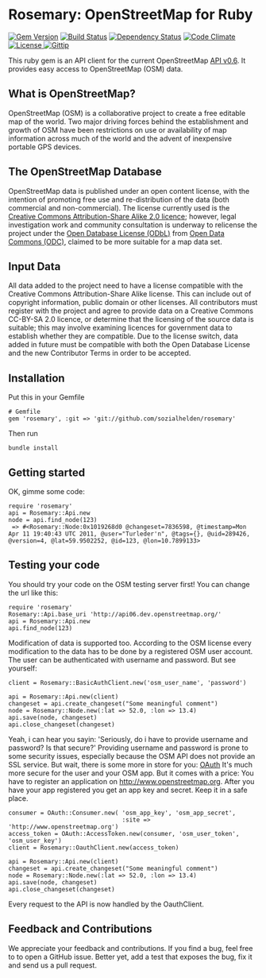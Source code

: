 # Rosemary: OpenStreetMap for Ruby

[![Gem Version](https://fury-badge.herokuapp.com/rb/rosemary.png)](http://badge.fury.io/rb/rosemary)
[![Build Status](https://travis-ci.org/sozialhelden/rosemary.png?branch=master)](https://travis-ci.org/sozialhelden/rosemary)
[![Dependency Status](https://gemnasium.com/sozialhelden/rosemary.png)](https://gemnasium.com/sozialhelden/rosemary)
[![Code Climate](https://codeclimate.com/github/sozialhelden/rosemary.png)](https://codeclimate.com/github/sozialhelden/rosemary)
[![License](http://img.shields.io/license/MIT.png?color=green) ](https://github.com/sozialhelden/rosemary/blob/master/LICENSE)
[![Gittip ](http://img.shields.io/gittip/sozialhelden.png)](https://gittip.com/sozialhelden)

This ruby gem is an API client for the current OpenStreetMap [API v0.6](http://wiki.openstreetmap.org/wiki/API_v0.6). It provides easy access to OpenStreetMap (OSM) data.

## What is OpenStreetMap?

OpenStreetMap (OSM) is a collaborative project to create a free editable map of the world. Two major driving forces behind the establishment and growth of OSM have been restrictions on use or availability of map information across much of the world and the advent of inexpensive portable GPS devices.


## The OpenStreetMap Database

OpenStreetMap data is published under an open content license, with the intention of promoting free use and re-distribution of the data (both commercial and non-commercial). The license currently used is the [Creative Commons Attribution-Share Alike 2.0 licence](http://creativecommons.org/licenses/by-sa/2.0/); however, legal investigation work and community consultation is underway to relicense the project under the [Open Database License (ODbL)](http://opendatacommons.org/licenses/odbl/) from [Open Data Commons (ODC)](http://opendatacommons.org/), claimed to be more suitable for a map data set.

## Input Data

All data added to the project need to have a license compatible with the Creative Commons Attribution-Share Alike license. This can include out of copyright information, public domain or other licenses. All contributors must register with the project and agree to provide data on a Creative Commons CC-BY-SA 2.0 licence, or determine that the licensing of the source data is suitable; this may involve examining licences for government data to establish whether they are compatible.
Due to the license switch, data added in future must be compatible with both the Open Database License and the new Contributor Terms in order to be accepted.

## Installation

Put this in your Gemfile

    # Gemfile
    gem 'rosemary', :git => 'git://github.com/sozialhelden/rosemary'

Then run

    bundle install

## Getting started

OK, gimme some code:

    require 'rosemary'
    api = Rosemary::Api.new
    node = api.find_node(123)
     => #<Rosemary::Node:0x1019268d0 @changeset=7836598, @timestamp=Mon Apr 11 19:40:43 UTC 2011, @user="Turleder'n", @tags={}, @uid=289426, @version=4, @lat=59.9502252, @id=123, @lon=10.7899133>

## Testing your code

You should try your code on the OSM testing server first! You can change the url like this:

    require 'rosemary'
    Rosemary::Api.base_uri 'http://api06.dev.openstreetmap.org/'
    api = Rosemary::Api.new
    api.find_node(123)

Modification of data is supported too. According to the OSM license every modification to the data has to be done by a registered OSM user account. The user can be authenticated with username and password. But see yourself:

    client = Rosemary::BasicAuthClient.new('osm_user_name', 'password')

    api = Rosemary::Api.new(client)
    changeset = api.create_changeset("Some meaningful comment")
    node = Rosemary::Node.new(:lat => 52.0, :lon => 13.4)
    api.save(node, changeset)
    api.close_changeset(changeset)

Yeah, i can hear you sayin: 'Seriously, do i have to provide username and password? Is that secure?' Providing username and password is prone to some security issues, especially because the OSM API does not provide an SSL service. But wait, there is some more in store for you: [OAuth](http://oauth.net/) It's much more secure for the user and your OSM app. But it comes with a price: You have to register an application on http://www.openstreetmap.org. After you have your app registered you get an app key and secret. Keep it in a safe place.

    consumer = OAuth::Consumer.new( 'osm_app_key', 'osm_app_secret',
                                    :site => 'http://www.openstreetmap.org')
    access_token = OAuth::AccessToken.new(consumer, 'osm_user_token', 'osm_user_key')
    client = Rosemary::OauthClient.new(access_token)

    api = Rosemary::Api.new(client)
    changeset = api.create_changeset("Some meaningful comment")
    node = Rosemary::Node.new(:lat => 52.0, :lon => 13.4)
    api.save(node, changeset)
    api.close_changeset(changeset)

Every request to the API is now handled by the OauthClient.


## Feedback and Contributions

We appreciate your feedback and contributions. If you find a bug, feel free to to open a GitHub issue. Better yet, add a test that exposes the bug, fix it and send us a pull request.